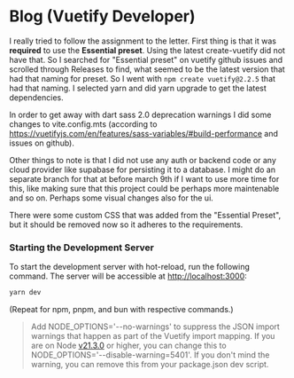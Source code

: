 # Blog (Vuetify Developer)

I really tried to follow the assignment to the letter. First thing is that it was **required** to use the **Essential preset**. Using the latest create-vuetify did not have that. So I searched for "Essential preset" on vuetify github issues and scrolled through Releases to find,
what seemed to be the latest version that had that naming for preset. So I went with `npm create vuetify@2.2.5` that had that naming. I selected yarn and did yarn upgrade to get the latest dependencies.

In order to get away with dart sass 2.0 deprecation warnings I did some changes to vite.config.mts (according to https://vuetifyjs.com/en/features/sass-variables/#build-performance and issues on github).

Other things to note is that I did not use any auth or backend code or any cloud provider like supabase for persisting it to a database. I might do an separate branch for that
at before march 9th if I want to use more time for this, like making sure that this project could be perhaps more maintenable and so on. 
Perhaps some visual changes also for the ui.

There were some custom CSS that was added from the "Essential Preset", but it should be removed now so it adheres to the requirements.

### Starting the Development Server

To start the development server with hot-reload, run the following command. The server will be accessible at [http://localhost:3000](http://localhost:3000):

```bash
yarn dev
```

(Repeat for npm, pnpm, and bun with respective commands.)

> Add NODE_OPTIONS='--no-warnings' to suppress the JSON import warnings that happen as part of the Vuetify import mapping. If you are on Node [v21.3.0](https://nodejs.org/en/blog/release/v21.3.0) or higher, you can change this to NODE_OPTIONS='--disable-warning=5401'. If you don't mind the warning, you can remove this from your package.json dev script.

